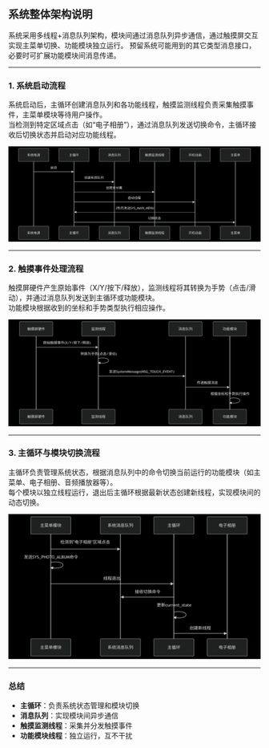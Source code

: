 ## 系统整体架构说明

系统采用多线程+消息队列架构，模块间通过消息队列异步通信，通过触摸屏交互实现主菜单切换、功能模块独立运行。
预留系统可能用到的其它类型消息接口，必要时可扩展功能模块间消息传递。

---

### 1. 系统启动流程

系统启动后，主循环创建消息队列和各功能线程，触摸监测线程负责采集触摸事件，主菜单模块等待用户操作。  
当检测到特定区域点击（如“电子相册”），通过消息队列发送切换命令，主循环接收后切换状态并启动对应功能线程。

![系统启动流程图](boot_flow.png)

---

### 2. 触摸事件处理流程

触摸屏硬件产生原始事件（X/Y/按下/释放），监测线程将其转换为手势（点击/滑动），并通过消息队列发送到主循环或功能模块。  
功能模块根据收到的坐标和手势类型执行相应操作。

![触摸事件处理流程](touch_flow.png)

---

### 3. 主循环与模块切换流程

主循环负责管理系统状态，根据消息队列中的命令切换当前运行的功能模块（如主菜单、电子相册、音频播放器等）。  
每个模块以独立线程运行，退出后主循环根据最新状态创建新线程，实现模块间的动态切换。

![主循环与模块切换流程](thread_change_flow.png)

---

### 总结

- **主循环**：负责系统状态管理和模块切换
- **消息队列**：实现模块间异步通信
- **触摸监测线程**：采集并分发触摸事件
- **功能模块线程**：独立运行，互不干扰